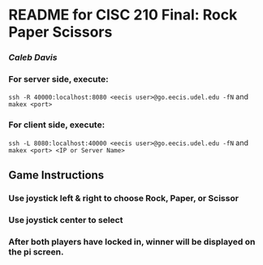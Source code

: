 # README for CISC 210 Final: Rock Paper Scissors
### *Caleb Davis*


### For server side, execute:
`ssh -R 40000:localhost:8080 <eecis user>@go.eecis.udel.edu -fN`
and
`makex <port>`

### For client side, execute:
`ssh -L 8080:localhost:40000 <eecis user>@go.eecis.udel.edu -fN`
and
`makex <port> <IP or Server Name>`


## Game Instructions
### Use joystick left & right to choose Rock, Paper, or Scissor
### Use joystick center to select
### After both players have locked in, winner will be displayed on the pi screen.




